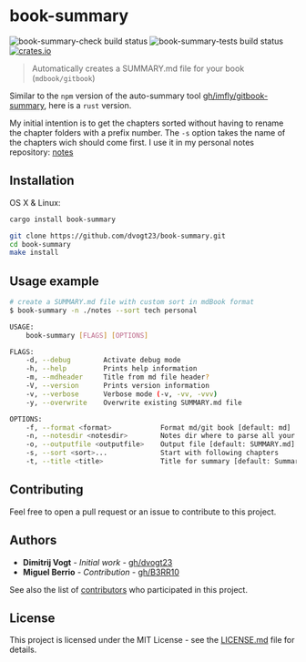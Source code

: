 # book-summary

![book-summary-check build status](https://github.com/dvogt23/book-summary/workflows/check/badge.svg)
![book-summary-tests build status](https://github.com/dvogt23/book-summary/workflows/test/badge.svg)
<a href="https://crates.io/crates/book-summary"
    ><img src="https://badgen.net/crates/v/book-summary" alt="crates.io"
  /></a>






> Automatically creates a SUMMARY.md file for your book (`mdbook/gitbook`)

Similar to the `npm` version of the auto-summary tool [gh/imfly/gitbook-summary](https://github.com/imfly/gitbook-summary), here is a `rust` version.

My initial intention is to get the chapters sorted without having to rename the chapter folders with a prefix number. The `-s` option takes the name of the chapters wich should come first. I use it in my personal notes repository: [notes](https://github.com/dvogt23/notes)

## Installation

OS X & Linux:

```sh
cargo install book-summary
```

```sh
git clone https://github.com/dvogt23/book-summary.git
cd book-summary
make install
```

## Usage example

```sh
# create a SUMMARY.md file with custom sort in mdBook format
$ book-summary -n ./notes --sort tech personal
```

```sh
USAGE:
    book-summary [FLAGS] [OPTIONS]

FLAGS:
    -d, --debug        Activate debug mode
    -h, --help         Prints help information
    -m, --mdheader     Title from md file header?
    -V, --version      Prints version information
    -v, --verbose      Verbose mode (-v, -vv, -vvv)
    -y, --overwrite    Overwrite existing SUMMARY.md file

OPTIONS:
    -f, --format <format>            Format md/git book [default: md]
    -n, --notesdir <notesdir>        Notes dir where to parse all your notes from [default: ./]
    -o, --outputfile <outputfile>    Output file [default: SUMMARY.md]
    -s, --sort <sort>...             Start with following chapters
    -t, --title <title>              Title for summary [default: Summary]
```

## Contributing

Feel free to open a pull request or an issue to contribute to this project.

## Authors

* **Dimitrij Vogt** - *Initial work* - [gh/dvogt23](https://github.com/dvogt23)
* **Miguel Berrio** - *Contribution* - [gh/B3RR10](https://github.com/B3RR10)

See also the list of [contributors](https://github.com/dvogt23/book-summary/contributors) who participated in this project.

## License

This project is licensed under the MIT License - see the [LICENSE.md](LICENSE.md) file for details.
